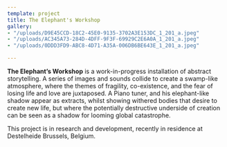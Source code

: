```yaml
---
template: project
title: The Elephant's Workshop
gallery:
- "/uploads/D9E45CCD-18C2-45E0-9135-3702A3E153DC_1_201_a.jpeg"
- "/uploads/AC345A73-284D-4DFF-9F3F-69929C2E6A0A_1_201_a.jpeg"
- "/uploads/0DDD3FD9-ABC8-4D71-A35A-006DB6BE643E_1_201_a.jpeg"

---
```

**The Elephant’s Workshop** is a work-in-progress installation of abstract storytelling. A series of images and sounds collide to create a swamp-like atmosphere, where the themes of fragility, co-existence, and the fear of losing life and love are juxtaposed. A Piano tuner, and his elephant-like shadow appear as extracts, whilst showing withered bodies that desire to create new life, but where the potentially destructive underside of creation can be seen as a shadow for looming global catastrophe.

This project is in research and development, recently in residence at Destelheide Brussels, Belgium.